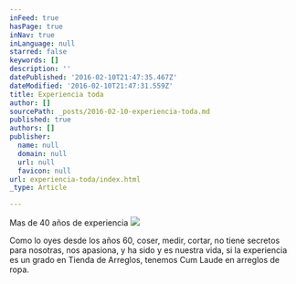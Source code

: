 ```yaml
---
inFeed: true
hasPage: true
inNav: true
inLanguage: null
starred: false
keywords: []
description: ''
datePublished: '2016-02-10T21:47:35.467Z'
dateModified: '2016-02-10T21:47:31.559Z'
title: Experiencia toda
author: []
sourcePath: _posts/2016-02-10-experiencia-toda.md
published: true
authors: []
publisher:
  name: null
  domain: null
  url: null
  favicon: null
url: experiencia-toda/index.html
_type: Article

---
```

Mas de 40 años de experiencia
![](https://the-grid-user-content.s3-us-west-2.amazonaws.com/48ade4e9-c621-47ef-a8df-000dbe98b03a.jpg)

Como lo oyes desde los años 60, coser, medir, cortar, no tiene secretos para nosotras, nos apasiona, y ha sido y es nuestra vida,  si la experiencia es un grado en Tienda de Arreglos, tenemos Cum Laude en arreglos de ropa.